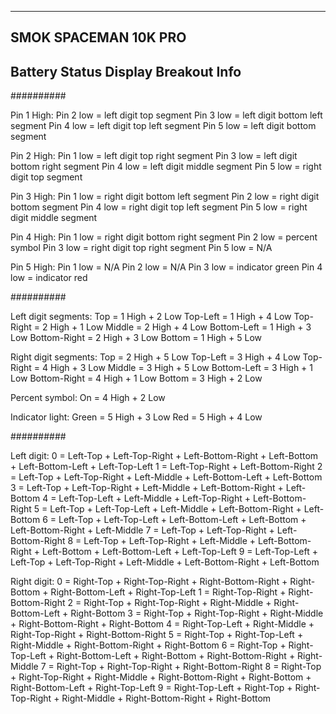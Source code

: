 ----------------------
SMOK SPACEMAN 10K PRO
----------------------
Battery Status Display
Breakout Info
----------------------

##########

Pin 1 High:
Pin 2 low 		= left digit top segment
Pin 3 low 		= left digit bottom left segment
Pin 4 low 		= left digit top left segment
Pin 5 low 		= left digit bottom segment

Pin 2 High:
Pin 1 low 		= left digit top right segment
Pin 3 low 		= left digit bottom right segment
Pin 4 low 		= left digit middle segment
Pin 5 low 		= right digit top segment

Pin 3 High:
Pin 1 low 		= right digit bottom left segment
Pin 2 low 		= right digit bottom segment
Pin 4 low 		= right digit top left segment
Pin 5 low 		= right digit middle segment

Pin 4 High:
Pin 1 low 		= right digit bottom right segment
Pin 2 low 		= percent symbol
Pin 3 low 		= right digit top right segment
Pin 5 low 		= N/A

Pin 5 High:
Pin 1 low 		= N/A
Pin 2 low		= N/A
Pin 3 low 		= indicator green
Pin 4 low 		= indicator red

##########

Left digit segments:
Top			= 1 High + 2 Low
Top-Left		= 1 High + 4 Low
Top-Right		= 2 High + 1 Low
Middle			= 2 High + 4 Low
Bottom-Left		= 1 High + 3 Low
Bottom-Right		= 2 High + 3 Low
Bottom			= 1 High + 5 Low

Right digit segments:
Top			= 2 High + 5 Low
Top-Left		= 3 High + 4 Low
Top-Right		= 4 High + 3 Low
Middle			= 3 High + 5 Low
Bottom-Left		= 3 High + 1 Low
Bottom-Right		= 4 High + 1 Low
Bottom			= 3 High + 2 Low

Percent symbol:
On			= 4 High + 2 Low

Indicator light:
Green			= 5 High + 3 Low
Red			= 5 High + 4 Low

##########

Left digit:
0			= Left-Top + Left-Top-Right + Left-Bottom-Right + Left-Bottom + Left-Bottom-Left + Left-Top-Left
1			= Left-Top-Right + Left-Bottom-Right
2			= Left-Top + Left-Top-Right + Left-Middle + Left-Bottom-Left + Left-Bottom
3			= Left-Top + Left-Top-Right + Left-Middle + Left-Bottom-Right + Left-Bottom
4			= Left-Top-Left + Left-Middle + Left-Top-Right + Left-Bottom-Right
5			= Left-Top + Left-Top-Left + Left-Middle + Left-Bottom-Right + Left-Bottom
6			= Left-Top + Left-Top-Left + Left-Bottom-Left + Left-Bottom + Left-Bottom-Right + Left-Middle
7			= Left-Top + Left-Top-Right + Left-Bottom-Right
8			= Left-Top + Left-Top-Right + Left-Middle + Left-Bottom-Right + Left-Bottom + Left-Bottom-Left + Left-Top-Left
9			= Left-Top-Left + Left-Top + Left-Top-Right + Left-Middle + Left-Bottom-Right + Left-Bottom

Right digit:
0			= Right-Top + Right-Top-Right + Right-Bottom-Right + Right-Bottom + Right-Bottom-Left + Right-Top-Left
1			= Right-Top-Right + Right-Bottom-Right
2			= Right-Top + Right-Top-Right + Right-Middle + Right-Bottom-Left + Right-Bottom
3			= Right-Top + Right-Top-Right + Right-Middle + Right-Bottom-Right + Right-Bottom
4			= Right-Top-Left + Right-Middle + Right-Top-Right + Right-Bottom-Right
5			= Right-Top + Right-Top-Left + Right-Middle + Right-Bottom-Right + Right-Bottom
6			= Right-Top + Right-Top-Left + Right-Bottom-Left + Right-Bottom + Right-Bottom-Right + Right-Middle
7			= Right-Top + Right-Top-Right + Right-Bottom-Right
8			= Right-Top + Right-Top-Right + Right-Middle + Right-Bottom-Right + Right-Bottom + Right-Bottom-Left + Right-Top-Left
9			= Right-Top-Left + Right-Top + Right-Top-Right + Right-Middle + Right-Bottom-Right + Right-Bottom
